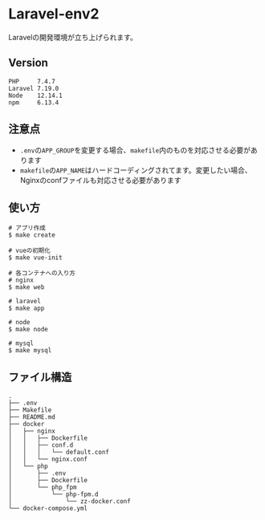 # Laravel-env2
Laravelの開発環境が立ち上げられます。

## Version
```
PHP     7.4.7
Laravel 7.19.0
Node    12.14.1
npm     6.13.4
```

## 注意点
- `.env`の`APP_GROUP`を変更する場合、`makefile`内のものを対応させる必要があります
- `makefile`の`APP_NAME`はハードコーディングされてます。変更したい場合、Nginxのconfファイルも対応させる必要があります

## 使い方

```
# アプリ作成
$ make create

# vueの初期化
$ make vue-init

# 各コンテナへの入り方
# nginx
$ make web

# laravel
$ make app

# node
$ make node

# mysql
$ make mysql
```

## ファイル構造

```
.
├── .env
├── Makefile
├── README.md
├── docker
│   ├── nginx
│   │   ├── Dockerfile
│   │   ├── conf.d
│   │   │   └── default.conf
│   │   └── nginx.conf
│   └── php
│       ├── .env
│       ├── Dockerfile
│       └── php_fpm
│           └── php-fpm.d
│               └── zz-docker.conf
└── docker-compose.yml
```
